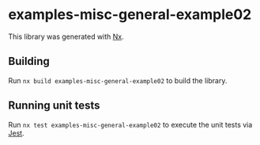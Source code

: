 # examples-misc-general-example02

This library was generated with [Nx](https://nx.dev).

## Building

Run `nx build examples-misc-general-example02` to build the library.

## Running unit tests

Run `nx test examples-misc-general-example02` to execute the unit tests via [Jest](https://jestjs.io).
